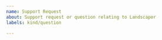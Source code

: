 ```yaml
---
name: Support Request
about: Support request or question relating to Landscaper
labels: kind/question

---
```


<!--
STOP -- PLEASE READ!

GitHub is not the right place for support requests.

If you're looking for help, please post your question on the [Kubernetes Slack](http://slack.k8s.io/) ([#gardener](https://kubernetes.slack.com/messages/gardener) channel).
-->